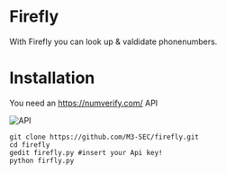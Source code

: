 # Firefly
With Firefly you can look up &amp; valdidate phonenumbers.
# Installation
You need an https://numverify.com/ API

![API](https://raw.githubusercontent.com/M3-SEC/firefly/master/API.png)
```
git clone https://github.com/M3-SEC/firefly.git
cd firefly
gedit firefly.py #insert your Api key!
python firfly.py
```
